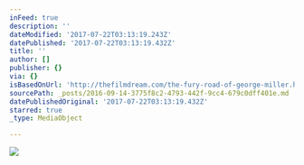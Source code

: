 ```yaml
---
inFeed: true
description: ''
dateModified: '2017-07-22T03:13:19.243Z'
datePublished: '2017-07-22T03:13:19.432Z'
title: ''
author: []
publisher: {}
via: {}
isBasedOnUrl: 'http://thefilmdream.com/the-fury-road-of-george-miller.html'
sourcePath: _posts/2016-09-14-3775f8c2-4793-442f-9cc4-679c0dff401e.md
datePublishedOriginal: '2017-07-22T03:13:19.432Z'
starred: true
_type: MediaObject

---
```

<article style=""><img src="http://thefilmdream.com/image/104969123_scaled_354x516.jpg" /></article>